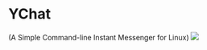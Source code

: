 # YChat 
(A Simple Command-line Instant Messenger for Linux)
<img src="https://github.com/williamcheungthu/YChat/blob/master/YChat.png">
